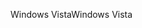 <span data-ttu-id="9c098-101">Windows Vista</span><span class="sxs-lookup"><span data-stu-id="9c098-101">Windows Vista</span></span>
